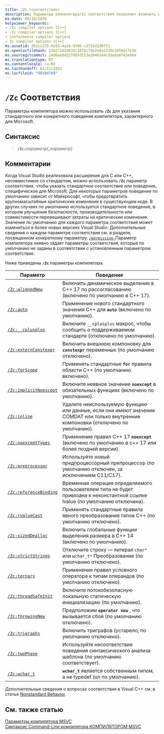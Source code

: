 ```yaml
---
title: /Zc (соответствие)
description: Параметры компилятора/Zc соответствия позволяют включить или отключить поддержку согласования или обратной совместимости.
ms.date: 09/10/2020
helpviewer_keywords:
- /Zc compiler options [C++]
- -Zc compiler options [C++]
- Conformance compiler options
- Zc compiler options [C++]
ms.assetid: db1cc175-6e93-4a2e-9396-c3725d2d8f71
ms.openlocfilehash: 15027182d632c1076c78e2e8a1335e1059ac7e3b
ms.sourcegitcommit: 14d6ae0d527d05d153e26463d4cd5ada0f43e864
ms.translationtype: MT
ms.contentlocale: ru-RU
ms.lasthandoff: 01/11/2021
ms.locfileid: "98104769"
---
```

# <a name="zc-conformance"></a>`/Zc` Соответствия

Параметры компилятора можно использовать **`/Zc`** для указания стандартного или конкретного поведения компилятора, характерного для Microsoft.

## <a name="syntax"></a>Синтаксис

> **`/Zc:`**_параметр_{,_параметр_}

## <a name="remarks"></a>Комментарии

Когда Visual Studio реализовала расширение для C или C++, несовместимое со стандартом, можно использовать **`/Zc`** параметр соответствия, чтобы указать стандартное соответствие или поведение, специфическое для Microsoft. Для некоторых параметров поведение по умолчанию зависит от Майкрософт, чтобы предотвратить крупномасштабные критические изменения в существующем коде. В других случаях по умолчанию используется стандартное поведение, в котором улучшения безопасности, производительности или совместимости перевешивают затраты на критические изменения. Значение по умолчанию для каждого параметра соответствия может измениться в более новых версиях Visual Studio. Дополнительные сведения о каждом параметре соответствия см. в разделе, посвященном конкретному параметру. [`/permissive-`](permissive-standards-conformance.md)Параметр компилятора неявно задает параметры соответствия, которые по умолчанию не заданы в соответствии с установленным параметром соответствия.

Ниже приведены **`/Zc`** параметры компилятора.

| Параметр | Поведение |
|--|--|
| [`/Zc:alignedNew`](zc-alignednew.md) | Включить динамическое выделение в C++ 17 по рассогласованию (включено по умолчанию в C++ 17). |
| [`/Zc:auto`](zc-auto-deduce-variable-type.md) | Применение нового стандартного значения C++ для **`auto`** (включено по умолчанию). |
| [`/Zc:__cplusplus`](zc-cplusplus.md) | Включите `__cplusplus` макрос, чтобы сообщить о поддерживаемом стандарте (отключено по умолчанию). |
| [`/Zc:externConstexpr`](zc-externconstexpr.md) | Включить внешнюю компоновку для **`constexpr`** переменных (по умолчанию отключено). |
| [`/Zc:forScope`](zc-forscope-force-conformance-in-for-loop-scope.md) | Применять стандартные **`for`** правила области C++ (по умолчанию включено). |
| [`/Zc:implicitNoexcept`](zc-implicitnoexcept-implicit-exception-specifiers.md) | Включите неявное значение **`noexcept`** в обязательных функциях (включено по умолчанию). |
| [`/Zc:inline`](zc-inline-remove-unreferenced-comdat.md) | Удалите неиспользуемую функцию или данные, если они имеют значение COMDAT или только внутренние компоновки (отключено по умолчанию). |
| [`/Zc:noexceptTypes`](zc-noexcepttypes.md) | Применение правил C++ 17 **`noexcept`** (включено по умолчанию в c++ 17 или более поздней версии). |
| [`/Zc:preprocessor`](zc-preprocessor.md) | Используйте новый предпроцессорный препроцессор (по умолчанию отключен, за исключением C11/C17). |
| [`/Zc:referenceBinding`](zc-referencebinding-enforce-reference-binding-rules.md) | Временная операция определяемого пользователем типа не будет привязана к неконстантной ссылке lvalue (по умолчанию отключена). |
| [`/Zc:rvalueCast`](zc-rvaluecast-enforce-type-conversion-rules.md) | Применять стандартные правила явного преобразования типов C++ (по умолчанию отключено). |
| [`/Zc:sizedDealloc`](zc-sizeddealloc-enable-global-sized-dealloc-functions.md) | Включить глобальные функции выделения размера в C++ 14 (включено по умолчанию). |
| [`/Zc:strictStrings`](zc-strictstrings-disable-string-literal-type-conversion.md) | Отключите строку — литерал `char*` или `wchar_t*` Преобразование (по умолчанию отключено). |
| [`/Zc:ternary`](zc-ternary.md) | Применение правил условного оператора к типам операндов (по умолчанию отключено). |
| [`/Zc:threadSafeInit`](zc-threadsafeinit-thread-safe-local-static-initialization.md) | Включите потокобезопасную локальную статическую инициализацию (по умолчанию). |
| [`/Zc:throwingNew`](zc-throwingnew-assume-operator-new-throws.md) | Предположим **`operator new`** , что вызывается сбой (по умолчанию отключено). |
| [`/Zc:trigraphs`](zc-trigraphs-trigraphs-substitution.md) | Включить триграфов (устарело, по умолчанию отключено). |
| [`/Zc:twoPhase`](zc-twophase.md) | Используйте несоответствие поведения синтаксического анализа шаблона (по умолчанию соответствует). |
| [`/Zc:wchar_t`](zc-wchar-t-wchar-t-is-native-type.md) | **`wchar_t`** является собственным типом, а не typedef (on по умолчанию). |

Дополнительные сведения о вопросах соответствия в Visual C++ см. в статье [Nonstandard Behavior](../../cpp/nonstandard-behavior.md).

## <a name="see-also"></a>См. также статью

[Параметры компилятора MSVC](compiler-options.md)<br/>
[Синтаксис Command-Line компилятора КОМПИЛЯТОРОМ MSVC](compiler-command-line-syntax.md)
